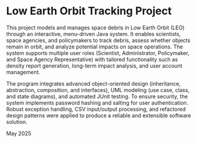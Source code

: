 # Low Earth Orbit Tracking Project
This project models and manages space debris in Low Earth Orbit (LEO) through an interactive, menu-driven Java system. It enables scientists, space agencies, and policymakers to track debris, assess whether objects remain in orbit, and analyze potential impacts on space operations. The system supports multiple user roles (Scientist, Administrator, Policymaker, and Space Agency Representative) with tailored functionality such as density report generation, long-term impact analysis, and user account management.

The program integrates advanced object-oriented design (inheritance, abstraction, composition, and interfaces), UML modeling (use case, class, and state diagrams), and automated JUnit testing. To ensure security, the system implements password hashing and salting for user authentication. Robust exception handling, CSV input/output processing, and refactored design patterns were applied to produce a reliable and extensible software solution.

May 2025
